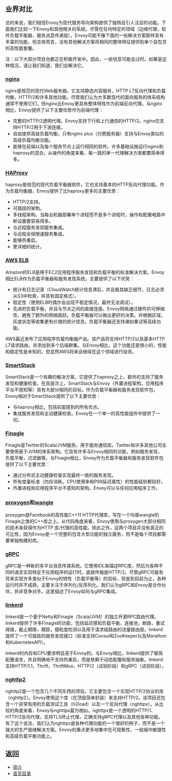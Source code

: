 ## 业界对比

总的来说，我们相信Envoy为现代服务导向架构提供了独特且引人注目的功能。下面我们比较一下Envoy和其他相关的系统。尽管在任何特定的领域（边缘代理，软件负载平衡器，服务消息传递层），Envoy可能不像下面的一些解决方案那样具有丰富的功能，但总体而言，没有其他解决方案将相同的整体特征提供到单个自包含的高性能套餐。

注：以下大部分项目也都正在积极开发中。因此，一些信息可能会过时。如果是这种情况，请让我们知道，我们会解决它。

### [nginx](https://nginx.org/en/)
nginx是规范的现代Web服务器。它支持静态内容服务，HTTP L7反向代理和负载均衡，HTTP/2和许多其他功能。尽管我们认为大多数现代的面向服务的体系结构通常不使用它们，但nginx比Envoy更具有整体特性作为前端反向代理。与nginx相比，Envoy提供了以下主要优势作为前端代理：

- 完整的HTTP/2透明代理。Envoy支持下行和上行通信的HTTP/2。nginx仅支持HTTP/2用于下游连接。
- 自由提供高级负载均衡。只有nginx plus（付费服务器）支持与Envoy类似的高级负载均衡功能。
- 能够在前端以及每个服务节点上运行相同的软件。许多基础设施运行nginx和haproxy的混合。从操作的角度来看，每一跳的单一代理解决方案都要简单得多。

### [HAProxy](http://www.haproxy.org/)

haproxy是规范的现代负载平衡器软件。它也支持基本的HTTP反向代理功能。作为负载均衡器，Envoy提供了比haproxy更多的主要优势：

- HTTP/2支持。
- 可插拔的架构。
- 多线程架构。当每台机器部署单个进程而不是多个进程时，操作和配置电路中断设置要容易得多。
- 与远程服务发现服务集成。
- 与远程全球限速服务集成。
- 能够热重启。
- 更详细的统计。

### [AWS ELB](https://aws.amazon.com/elasticloadbalancing/)
Amazon的ELB是用于EC2应用程序服务发现和负载平衡的标准解决方案。Envoy相比ELB作为负载平衡器和服务发现系统，主要提供了以下优势：

- 统计和日志记录（CloudWatch统计信息滞后，并且极其缺乏细节，日志必须从S3中检索，并具有固定格式）。
- 稳定性（使用ELB时偶尔会出现不稳定情况，最终无法调试）。
- 先进的负载平衡，并且与节点之间的直接连接。Envoy网格通过硬件的可伸缩性，避免了额外的网络跳跃。负载平衡器可以做出更好的决策，并根据区域，灰度状态等收集更有价值的统计信息。负载平衡器还支持诸如重试等高级功能。

AWS最近发布了应用程序负载均衡器产品。该产品将支持HTTP/2以及基本HTTP L7请求路由，并添加到多个后端群集。与Envoy相比，这个功能还是很小的，性能和稳定性是未知的，但显然AWS将来会继续在这个领域进行投资。

### [SmartStack](http://nerds.airbnb.com/smartstack-service-discovery-cloud/)
SmartStack是一个有趣的解决方案，它提供了haproxy之上，额外的支持了服务发现和健康检查。在高层次上，SmartStack与Envoy（外置进程架构，应用程序平台不感知等）具有大部分相同的目标。作为负载平衡器和服务发现软件包，Envoy相对于SmartStack提供了以下主要优势：

- 与haproxy相比，包括前面提到的所有优点。
- 集成服务发现和主动健康检查。Envoy在一个单一的高性能组件中提供了一切。

### [Finagle](https://twitter.github.io/finagle/)
Finagle是Twitter的Scala/JVM服务，用于服务通信库。Twitter和许多其他公司主要使用基于JVM的体系架构。它具有许多与Envoy相同的功能，例如服务发现，负载平衡，过滤器等。与Finagle相比，Envoy作为负载平衡器和服务发现软件包提供了以下主要优势：

- 通过分布式主动健康检查实现最终一致的服务发现。
- 所有度量标准（内存消耗，CPU使用率和P99延迟属性）的性能级别都较好。
- 外置进程和应用程序平台不感知的架构。Envoy可以与任何应用程序工作。

### [proxygen](https://github.com/facebook/proxygen)和[wangle](https://github.com/facebook/wangle)
proxygen是Facebook的高性能C++11 HTTP代理库，写在一个叫做wangle的Finagle之类的C++库之上。从代码角度来看，Envoy使用与proxygen大部分相同的技术来获得作为HTTP 库/代理的高性能。除此之外，这两个项目并没有真正的可比性，因为Envoy是一个完整的包含大型功能的独立服务，而不是每个项目都需要单独构建的库。

### [gRPC](http://www.grpc.io/)
gRPC是一种新的多平台消息传递系统。它使用IDL来描述RPC库，然后为各种不同的语言实现特定于应用程序的运行时。底层传输是HTTP/2。尽管gRPC可能有将来实现许多类似于Envoy的特性（负载平衡等）的目标，但是到目前为止，各种运行时并不成熟，主要关注于序列化/反序列化。我们认为gRPC和Envoy是合作伙伴，并非竞争对手。这里描述了Envoy如何与gRPC集成。

### [linkerd](https://github.com/BuoyantIO/linkerd)
linkerd是一个基于Netty和Finagle（Scala/JVM）的独立开源RPC路由代理。linkerd提供了许多Finagle的功能，包括延迟感知负载平衡，连接池，断路，重试阈值，截止期限，跟踪，细粒度检测以及用于请求级路由的流量路由层。linkerd提供了一个可插拔的服务发现接口（标准支持Consul和ZooKeeper以及Marathon和KubernetesAPI）。

linkerd的内存和CPU要求明显高于Envoy的。与Envoy相比，linkerd提供了极简配置语言，并且明确地不支持热重启，而是依赖于动态配置和服务抽象。linkerd支持HTTP/1.1，Thrift，ThriftMux，HTTP/2（试验阶段）和gRPC（试验阶段）。


### [nghttp2](https://nghttp2.org/)
nghttp2是一个包含几个不同东西的项目。它主要包含一个实现HTTP/2协议的库（nghttp2）。Envoy使用这个库（在顶层简单封装）来支持HTTP/2。该项目还包含一个非常有用的负载测试工具（h2load）以及一个反向代理（nghttpx）。从比较的角度来看，Envoy与nghttpx最为相似。nghttpx是一个透明的HTTP/1、HTTP/2反向代理，支持TLS终止代理，正确支持gRPC代理以及其他各种功能。有了这个说法，我们认为nghttpx是各种代理功能的一个很好的例子，而不是一个强大的生产就绪解决方案。Envoy的重点更多地集中在可观察性，一般操作敏捷性和高级负载平衡功能上。

## 返回
- [简介](../Introduction.md)
- [首页目录](../README.md)
